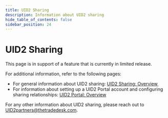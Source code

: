 ```yaml
---
title: UID2 Sharing
description: Information about UID2 sharing
hide_table_of_contents: false
sidebar_position: 24
---
```


# UID2 Sharing

This page is in support of a feature that is currently in limited release.

For additional information, refer to the following pages:

- For general information about UID2 sharing: [UID2 Sharing: Overview ](../sharing/sharing-overview.md)
- For information about setting up a UID2 Portal account and configuring sharing relationships: [UID2 Portal: Overview](../portal/portal-overview.md)

For any other information about UID2 sharing, please reach out to [UID2partners@thetradedesk.com](mailto:UID2partners@thetradedesk.com).
